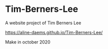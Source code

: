# Tim-Berners-Lee

A website project of Tim Berners Lee

https://aline-daems.github.io/Tim-Berners-Lee/


Make in october 2020
